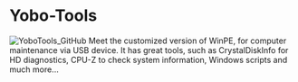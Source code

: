 ﻿# Yobo-Tools

![YoboTools_GitHub](https://github.com/user-attachments/assets/7150deba-4a2f-4863-b596-6b2510f52477)
Meet the customized version of WinPE, for computer maintenance via USB device. It has great tools, such as CrystalDiskInfo for HD diagnostics, CPU-Z to check system information, Windows scripts and much more...
